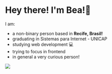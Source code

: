 # Hey there! I'm Bea!👋

I am:
- a non-binary person based in **Recife, Brasil!** 
- graduating in Sistemas para Internet - UNICAP
- studying web development 💻
- trying to focus in frontend 
- in general a very curious person!

![](https://visitor-badge.laobi.icu/badge?page_id=bea-codes.bea-codes)





<!--
**bea-codes/bea-codes** is a ✨ _special_ ✨ repository because its `README.md` (this file) appears on your GitHub profile.

Here are some ideas to get you started:

- 🔭 I’m currently working on ...
- 🌱 I’m currently learning ...
- 👯 I’m looking to collaborate on ...
- 🤔 I’m looking for help with ...
- 💬 Ask me about ...
- 📫 How to reach me: ...
- 😄 Pronouns: ...
- ⚡ Fun fact: ...
-->
